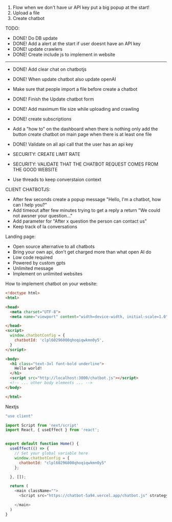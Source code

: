 

1. Flow when we don't have ur API key put a big popup at the start!
2. Upload a file
3. Create chatbot


TODO:
- DONE! Do DB update
- DONE! Add a alert at  the start if user doesnt have an API key
- DONE! update crawlers
- DONE! Create include js to implement in website
- -------------------
- DONE! Add clear chat on chatbotjs
- DONE! When update chatbot also update openAI
- Make sure that people import a file before create a chatbot
- DONE! Finish the Update chatbot form
- DONE! Add maximum file size while uploading and crawling
- DONE! create subscriptions
- Add a "how to" on the dashboard when there is nothing only add the button create chatbot on main page when there is at least one file
- DONE! Validate on all api call that the user has an api key


- SECURITY: CREATE LIMIT RATE
- SECURITY: VALIDATE THAT THE CHATBOT REQUEST COMES FROM THE GOOD WEBSITE

- Use threads to keep converstaion context


CLIENT CHATBOTJS:
- After few seconds create a popup message "Hello, I'm a chatbot, how can I help you?"
- Add timeout after few minutes trying to get a reply a return "We could not awsner your question..."
- Add parameter for "After x question the person can contact us"
- Keep track of la conversations

Landing page:

- Open source alternative to all chatbots
- Bring your own api, don't get charged more than what open AI do
- Low code required
- Powered by custom gpts
- Unlimited message
- Implement on unlimited websites


How to implement chatbot on your website:

```html
<!doctype html>
<html>

<head>
  <meta charset="UTF-8">
  <meta name="viewport" content="width=device-width, initial-scale=1.0">

</head>
<script>
  window.chatbotConfig = {
    chatbotId: 'clpl60296000qhoqiqwkmn0y5',
  }
</script>

<body>
  <h1 class="text-3xl font-bold underline">
    Hello world!
  </h1>
  <script src="http://localhost:3000/chatbot.js"></script>
  <!-- ... other body elements ... -->
</body>

</html>
```

Nextjs
```js
"use client"

import Script from 'next/script'
import React, { useEffect } from 'react';


export default function Home() {
  useEffect(() => {
    // Set your global variable here
    window.chatbotConfig = {
      chatbotId: "clpl60296000qhoqiqwkmn0y5"
    };

  }, []);

  return (
    <main className="">
      <Script src="https://chatbot-5a94.vercel.app/chatbot.js" strategy="afterInteractive" />

    </main>
  )
}
```